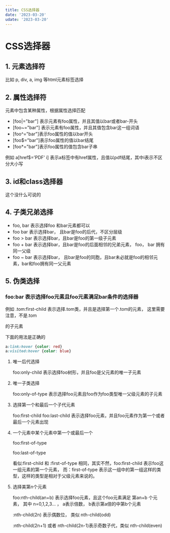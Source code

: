 ```yaml
---
title: CSS选择器
date: '2023-03-20'
udate: '2023-03-20'
---
```

# CSS选择器

## 1. 元素选择符

比如  p, div, a, img 等html元素标签选择

## 2. 属性选择符

元素中包含某种属性，根据属性选择匹配

* [foo|="bar"] 表示元素有foo属性，并且其值以bar或者bar-开头
* [foo~="bar"] 表示元素有foo属性，并且其值包含bar这一组词语
* [foo^="bar"]表示foo属性的值以bar开头
* [foo$="bar"]表示foo属性的值以bar结尾
* [foo*="bar"]表示foo属性的值包含bar子串

例如 a[href$=’PDF’ i] 表示a标签中有href属性，且值以pdf结尾，其中i表示不区分大小写

## 3. id和class选择器

这个没什么可说的

## 4. 子类兄弟选择

* foo, bar 表示选择foo 和bar元素都可以
* foo bar 表示选择bar， 且bar是foo的后代，不区分层级
* foo > bar 表示选择bar，且bar是foo的第一级子元素
* foo + bar 表示选择bar，且bar是foo的后面相邻的兄弟元素， foo， bar 拥有同一父级
* foo ~ bar 表示选择bar， 且bar是foo的同胞，且bar未必就是foo的相邻元素，bar和foo拥有同一父元素

## 5. 伪类选择

### foo:bar 表示选择foo元素且foo元素满足bar条件的选择器

例如  .tom:first-child 表示选择.tom类，并且是选择第一个.tom的元素， 这里需要注意，不是.tom

的子元素

下面的用法是正确的

```css
a:link:hover {color: red}
a:visited:hover {color: blue}
```

1. 唯一后代选择
    
    foo:only-child 表示选择foo树形，并且foo是父元素的唯一子元素
    
2. 唯一子类选择
    
    foo:only-of-type 表示选择foo元素且foo作为foo类型唯一父级元素的子元素
    
3. 选择第一个和最后一个子代元素
    
    foo:first-child  foo:last-child 表示选择foo元素，并且foo元素作为第一个或者最后一个元素出现
    
4. 一个元素中某个元素中第一个或最后一个
    
    foo:first-of-type
    
    foo:last-of-type
    
    看似:first-child 和 :first-of-type 相同，其实不然，foo:first-child 表示foo这一组元素的第一个元素， 而：first-of-type 表示这一组中的第一组这样的类型，这样的类型是相对于父级元素来说的。
    
5. 选择美第n个元素
    
    foo:nth-child(an+b) 表示选择foo元素，且这个foo元素满足 第an+b 个元素， 其中 n=0,1,2,3… ， a表示倍数， b表示第a倍的中第b个元素
    
    :nth-child(2n) 表示偶数位， 类似 nth-child(odd)
    
    :nth-child(2n+1) 或者 nth-child(2n-1)表示奇数子代，类似 nth-child(even)
